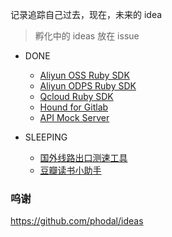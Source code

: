 记录追踪自己过去，现在，未来的 idea

> 孵化中的 ideas 放在 issue

+ DONE

  + [Aliyun OSS Ruby SDK](https://github.com/aliyun-beta/aliyun-oss-ruby-sdk)
  + [Aliyun ODPS Ruby SDK](https://github.com/aliyun-beta/aliyun-odps-ruby-sdk)
  + [Qcloud Ruby SDK](https://github.com/zlx/qcloud-cos-sdk)
  + [Hound for Gitlab](https://github.com/zlx/Gitlab-Hound)
  + [API Mock Server](https://github.com/zlx/API-mock-server)

+ SLEEPING

  + [国外线路出口测速工具]()
  + [豆瓣读书小助手]()


### 呜谢

https://github.com/phodal/ideas
